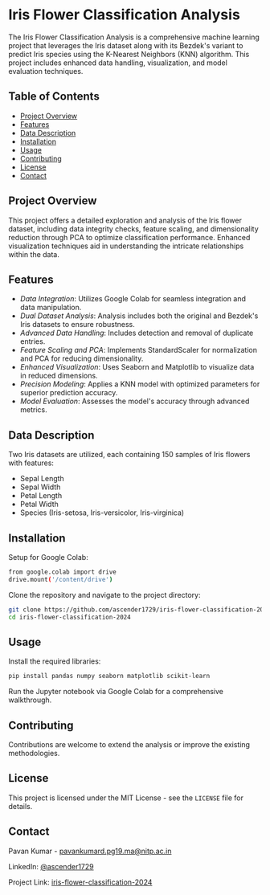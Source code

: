 
# Iris Flower Classification Analysis

The Iris Flower Classification Analysis is a comprehensive machine learning project that leverages the Iris dataset along with its Bezdek's variant to predict Iris species using the K-Nearest Neighbors (KNN) algorithm. This project includes enhanced data handling, visualization, and model evaluation techniques.

## Table of Contents

- [Project Overview](#project-overview)
- [Features](#features)
- [Data Description](#data-description)
- [Installation](#installation)
- [Usage](#usage)
- [Contributing](#contributing)
- [License](#license)
- [Contact](#contact)

## Project Overview

This project offers a detailed exploration and analysis of the Iris flower dataset, including data integrity checks, feature scaling, and dimensionality reduction through PCA to optimize classification performance. Enhanced visualization techniques aid in understanding the intricate relationships within the data.

## Features

- *Data Integration*: Utilizes Google Colab for seamless integration and data manipulation.
- *Dual Dataset Analysis*: Analysis includes both the original and Bezdek's Iris datasets to ensure robustness.
- *Advanced Data Handling*: Includes detection and removal of duplicate entries.
- *Feature Scaling and PCA*: Implements StandardScaler for normalization and PCA for reducing dimensionality.
- *Enhanced Visualization*: Uses Seaborn and Matplotlib to visualize data in reduced dimensions.
- *Precision Modeling*: Applies a KNN model with optimized parameters for superior prediction accuracy.
- *Model Evaluation*: Assesses the model's accuracy through advanced metrics.

## Data Description

Two Iris datasets are utilized, each containing 150 samples of Iris flowers with features:
- Sepal Length
- Sepal Width
- Petal Length
- Petal Width
- Species (Iris-setosa, Iris-versicolor, Iris-virginica)

## Installation

Setup for Google Colab:

```bash
from google.colab import drive
drive.mount('/content/drive')
```
Clone the repository and navigate to the project directory:

```bash
git clone https://github.com/ascender1729/iris-flower-classification-2024.git
cd iris-flower-classification-2024
```

## Usage

Install the required libraries:

```bash
pip install pandas numpy seaborn matplotlib scikit-learn
```

Run the Jupyter notebook via Google Colab for a comprehensive walkthrough.

## Contributing

Contributions are welcome to extend the analysis or improve the existing methodologies.

## License

This project is licensed under the MIT License - see the `LICENSE` file for details.

## Contact

Pavan Kumar - pavankumard.pg19.ma@nitp.ac.in

LinkedIn: [@ascender1729](https://www.linkedin.com/in/im-pavankumar)

Project Link: [iris-flower-classification-2024](https://github.com/ascender1729/iris-flower-classification-2024)
